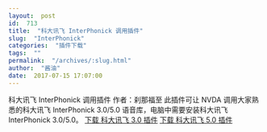 ```yaml
---
layout:  post
id:  713
title:  "科大讯飞 InterPhonick 调用插件"
slug:  "InterPhonick"
categories:  "插件下载"
tags:  ""
permalink:  "/archives/:slug.html"
author:  "酱油"
date:  2017-07-15 17:07:00
---
```




科大讯飞 InterPhonick 调用插件
作者：刹那福至
此插件可让 NVDA 调用大家熟悉的科大讯飞 InterPhonick 3.0/5.0 语音库，电脑中需要安装科大讯飞 InterPhonick 3.0/5.0。
<a accesskey="x" href="http://www.nvdacn.com/189.php/amUbi2MjmeUv.nvda-addon">下载 科大讯飞 3.0 插件</a>
<a accesskey="x" href="http://www.nvdacn.com/189.php/uiamuimiieau.nvda-addon">下载 科大讯飞 5.0 插件</a>